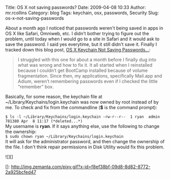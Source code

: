 Title: OS X not saving passwords?
Date: 2009-04-08 10:33
Author: mr.rcollins
Category: blog
Tags: keychain, osx, passwords, Security
Slug: os-x-not-saving-passwords

About a month ago I noticed that passwords weren't being saved in apps
in OS X like Safari, Omniweb, etc. I didn't bother trying to figure out
the problem, until today when I would go to a site in Safari and it
would ask to save the password. I said yes everytime, but it still
didn't save it. Finally I tracked down this blog post, [OS X Keychain
Not Saving Passwords…][]:

> I struggled with this one for about a month before I finally dug into
> what was wrong and how to fix it. It all started when I reinstalled
> because I couldn’t get BootCamp installed because of volume
> fragmentation. Since then, my applications, specifically Mail.app and
> Adium, weren’t remembering passwords even if I checked the little
> “remember” box.

Basically, for some reason, the keychain file at
\~/Library/Keychains/login.keychain was now owned by root instead of by
me. To check and fix from the commandline (**\$** is the command
prompt):  

`$ ls -l ~/Library/Keychains/login.keychain -rw-r--r--  1 ryan  admin  781380 Apr  8 11:17 (*deleted...*)`  
My username is **ryan**. If it says anything else, use the following to
change the ownership:  
`$ sudo chown ryan ~/Library/Keychains/login.keychain`  
It will ask for the administrator password, and then change the
ownership of the file. I don't think repair permissions in Disk Utility
would fix this problem.

<div class="zemanta-pixie">
![][]

</div>

  [OS X Keychain Not Saving Passwords…]: http://blog.davidohara.net/2007/12/19/os-x-keychain-not-saving-passwords/
  []: http://img.zemanta.com/pixy.gif?x-id=f8ef38bf-09d8-8d82-8772-2a925bcfed47
